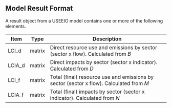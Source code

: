 ## Model Result Format
A result object from a USEEIO model contains one or more of the following elements.

| Item | Type | Description |
| --- | --- | --------- |
| LCI_d | matrix | Direct resource use and emissions by sector (sector x flow). Calculated from _B_ |
| LCIA_d | matrix | Direct impacts by sector (sector x indicator). Calculated from _D_ |
| LCI_f | matrix | Total (final) resource use and emissions by sector (sector x flow). Calculated from _M_ |
| LCIA_f | matrix | Total (final) impacts by sector (sector x indicator). Calculated from _N_ |

